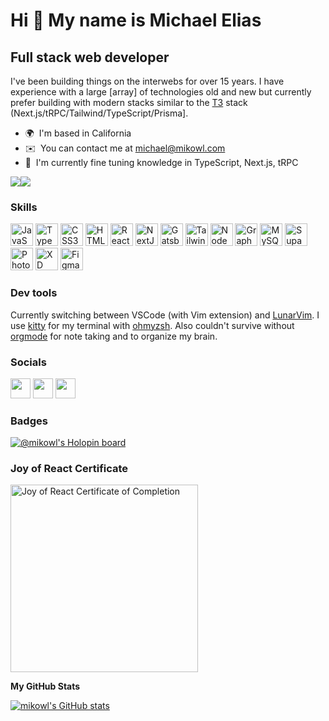 Hi 👋 My name is Michael Elias
==============================

Full stack web developer
------------------------

I've been building things on the interwebs for over 15 years. I have experience with a large \[array\] of technologies old and new but currently prefer building with modern stacks similar to the [T3](https://github.com/t3-oss/create-t3-app) stack (Next.js/tRPC/Tailwind/TypeScript/Prisma\].

* 🌍  I'm based in California
* ✉️  You can contact me at [michael@mikowl.com](mailto:michael@mikowl.com)
* 🧠  I'm currently fine tuning knowledge in TypeScript, Next.js, tRPC

<a href="https://www.twitter.com/mikowl" target="_blank" rel="noreferrer"><img
src="https://img.shields.io/twitter/follow/mikowl?logo=twitter&style=for-the-badge&color=6366f1&labelColor=1c1917"
/></a><a href="https://www.github.com/mikowl" target="_blank" rel="noreferrer"><img
src="https://img.shields.io/github/followers/mikowl?logo=github&style=for-the-badge&color=6366f1&labelColor=1c1917" /></a>

### Skills

<p align="left">
<a href="https://developer.mozilla.org/en-US/docs/Web/JavaScript" target="_blank" rel="noreferrer"><img src="https://raw.githubusercontent.com/danielcranney/readme-generator/main/public/icons/skills/javascript-colored.svg" width="36" height="36" alt="JavaScript" /></a>
<a href="https://www.typescriptlang.org/" target="_blank" rel="noreferrer"><img src="https://raw.githubusercontent.com/danielcranney/readme-generator/main/public/icons/skills/typescript-colored.svg" width="36" height="36" alt="TypeScript" /></a>
<a href="https://www.w3.org/TR/CSS/#css" rel="nofollow"><img src="https://raw.githubusercontent.com/danielcranney/readme-generator/main/public/icons/skills/css3-colored.svg" width="36" height="36" alt="CSS3" style="max-width: 100%;"></a>
  <a href="https://developer.mozilla.org/en-US/docs/Glossary/HTML5" rel="nofollow"><img src="https://raw.githubusercontent.com/danielcranney/readme-generator/main/public/icons/skills/html5-colored.svg" width="36" height="36" alt="HTML5" style="max-width: 100%;"></a>
<a href="https://reactjs.org/" target="_blank" rel="noreferrer"><img src="https://raw.githubusercontent.com/danielcranney/readme-generator/main/public/icons/skills/react-colored.svg" width="36" height="36" alt="React" /></a>
<a href="https://nextjs.org/docs" target="_blank" rel="noreferrer"><img src="https://raw.githubusercontent.com/danielcranney/readme-generator/main/public/icons/skills/nextjs-colored.svg" width="36" height="36" alt="NextJs" /></a>
<a href="https://www.gatsbyjs.com/" target="_blank" rel="noreferrer"><img src="https://raw.githubusercontent.com/danielcranney/readme-generator/main/public/icons/skills/gatsby-colored.svg" width="36" height="36" alt="Gatsby" /></a>
<a href="https://tailwindcss.com/" target="_blank" rel="noreferrer"><img src="https://raw.githubusercontent.com/danielcranney/readme-generator/main/public/icons/skills/tailwindcss-colored.svg" width="36" height="36" alt="TailwindCSS" /></a>
<a href="https://nodejs.org/en/" target="_blank" rel="noreferrer"><img src="https://raw.githubusercontent.com/danielcranney/readme-generator/main/public/icons/skills/nodejs-colored.svg" width="36" height="36" alt="NodeJS" /></a>
<a href="https://graphql.org/" target="_blank" rel="noreferrer"><img src="https://raw.githubusercontent.com/danielcranney/readme-generator/main/public/icons/skills/graphql-colored.svg" width="36" height="36" alt="GraphQL" /></a>
<a href="https://www.mysql.com/" target="_blank" rel="noreferrer"><img src="https://raw.githubusercontent.com/danielcranney/readme-generator/main/public/icons/skills/mysql-colored.svg" width="36" height="36" alt="MySQL" /></a>
<a href="https://supabase.io/" target="_blank" rel="noreferrer"><img src="https://raw.githubusercontent.com/danielcranney/readme-generator/main/public/icons/skills/supabase-colored.svg" width="36" height="36" alt="Supabase" /></a>
<a href="https://www.adobe.com/uk/products/photoshop.html" target="_blank" rel="noreferrer"><img src="https://raw.githubusercontent.com/danielcranney/readme-generator/main/public/icons/skills/photoshop-colored.svg" width="36" height="36" alt="Photoshop" /></a>
<a href="https://www.adobe.com/uk/products/xd.html" target="_blank" rel="noreferrer"><img src="https://raw.githubusercontent.com/danielcranney/readme-generator/main/public/icons/skills/xd-colored.svg" width="36" height="36" alt="XD" /></a>
<a href="https://www.figma.com/" target="_blank" rel="noreferrer"><img src="https://raw.githubusercontent.com/danielcranney/readme-generator/main/public/icons/skills/figma-colored.svg" width="36" height="36" alt="Figma" /></a>
</p>

### Dev tools
Currently switching between VSCode (with Vim extension) and <a href="https://github.com/LunarVim/LunarVim" target="_blank">LunarVim</a>. I use <a href="https://github.com/kovidgoyal/kitty" target="_blank">kitty</a> for my terminal with <a href="https://github.com/ohmyzsh/ohmyzsh" target="_blank">ohmyzsh</a>. Also couldn't survive without <a href="https://orgmode.org/" target="_blank">orgmode</a> for note taking and to organize my brain.

### Socials

<p align="left"> <a href="https://www.github.com/mikowl" target="_blank" rel="noreferrer"><img src="https://raw.githubusercontent.com/danielcranney/readme-generator/main/public/icons/socials/github.svg" width="32" height="32" /></a> <a href="https://www.linkedin.com/in/michael-elias-047b2578/" target="_blank" rel="noreferrer"><img src="https://raw.githubusercontent.com/danielcranney/readme-generator/main/public/icons/socials/linkedin.svg" width="32" height="32" /></a> <a href="https://www.twitter.com/mikowl" target="_blank" rel="noreferrer"><img src="https://raw.githubusercontent.com/danielcranney/readme-generator/main/public/icons/socials/twitter.svg" width="32" height="32" /></a></p>

### Badges
[![@mikowl's Holopin board](https://holopin.io/api/user/board?user=mikowl)](https://holopin.io/@mikowl)

### Joy of React Certificate
<a href="https://courses.joshwcomeau.com/certificate/63f2a1c158d41c9ead17865b" target="_blank"><img src="https://user-images.githubusercontent.com/1934329/220208252-4625dc6e-04b8-4092-b8f7-4a917df1b897.png" width="300" alt="Joy of React Certificate of Completion"></a>

<b>My GitHub Stats</b>

<a href="http://www.github.com/mikowl"><img src="https://my-readme-stats-seven.vercel.app/api?username=mikowl&hide_border=true&show_icons=true&theme=tokyonight" alt="mikowl's GitHub stats" /></a>
